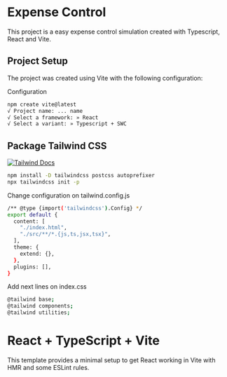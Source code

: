 # Expense Control

This project is a easy expense control simulation created with Typescript, React and Vite.


## Project Setup

The project was created using Vite with the following configuration:

Configuration
```bash
npm create vite@latest
√ Project name: ... name
√ Select a framework: » React
√ Select a variant: » Typescript + SWC
```

## Package Tailwind CSS

[![Tailwind Docs](https://img.shields.io/badge/Docs-TailwindCSS-38B2AC?style=for-the-badge&logo=tailwindcss)](https://tailwindcss.com/docs/installation)


```bash
npm install -D tailwindcss postcss autoprefixer
npx tailwindcss init -p
```

Change configuration on tailwind.config.js
```bash
/** @type {import('tailwindcss').Config} */
export default {
  content: [
    "./index.html",
    "./src/**/*.{js,ts,jsx,tsx}",
  ],
  theme: {
    extend: {},
  },
  plugins: [],
}
```

Add next lines on index.css
```bash
@tailwind base;
@tailwind components;
@tailwind utilities;
```

# React + TypeScript + Vite

This template provides a minimal setup to get React working in Vite with HMR and some ESLint rules.


